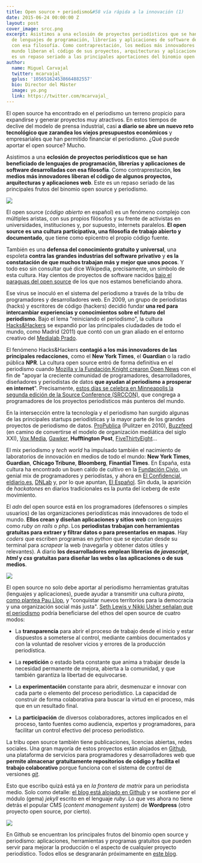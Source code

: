```yaml
---
title: Open source + periodismo&#58 vía rápida a la innovación (1)
date: 2015-06-24 00:00:00 Z
layout: post
cover_image: srcc.png
excerpt: Asistimos a una eclosión de proyectos periodísticos que se han beneficiado
  de lenguajes de programación, librerías y aplicaciones de software desarrolladas
  con esa filosofía. Como contraprestación, los medios más innovadores de todo el
  mundo liberan el código de sus proyectos, arquitecturas y aplicaciones web. Este
  es un repaso seriado a las principales aportaciones del binomio open source y periodismo.
author:
  name: Miguel Carvajal
  twitter: mcarvajal_
  gplus: '105651624538664882557'
  bio: Director del Máster
  image: yo.png
  link: https://twitter.com/mcarvajal_
---
```


El open source ha encontrado en el periodismo un terreno propicio para expandirse y generar proyectos muy atractivos. En estos tiempos de declive del modelo de prensa industrial, casi **a diario se abre un nuevo reto tecnológico que zarandea los viejos presupuestos económicos** y empresariales que han permitido financiar el periodismo. ¿Qué puede aportar el open source? Mucho. 

Asistimos a una **eclosión de proyectos periodísticos que se han beneficiado de lenguajes de programación, librerías y aplicaciones de software desarrolladas con esa filosofía**. Como contraprestación, **los medios más innovadores liberan el código de algunos proyectos, arquitecturas y aplicaciones web**. Este es un repaso seriado de las principales frutos del binomio open source y periodismo.

![](https://dl.dropboxusercontent.com/u/3578704/shots/shot_2015-06-25_00-12-11.png)

El open source (_código abierto_ en español) es un fenómeno complejo con múltiples aristas, con sus propios filósofos y su frente de activistas en universidades, instituciones y, por supuesto, internets paralelos. **El open source es una cultura participativa, una filosofía de trabajo abierto y documentado**, que tiene como epicentro el propio código fuente. 

También es una **defensa del conocimiento gratuito y universal**, una espoleta **contra las grandes industrias del software privativo** y **es la constatación de que muchos trabajan más y mejor que unos pocos**. Y todo eso sin consultar qué dice Wikipedia, precisamente, un símbolo de esta cultura. Hay cientos de proyectos de software nacidos [bajo el paraguas del open source](https://es.wikipedia.org/wiki/C%C3%B3digo_abierto) de los que nos estamos beneficiando ahora. 

Ese virus se inoculó en el sistema del periodismo a través de la tribu de programadores y desarrolladores web. En 2009, un grupo de periodistas (hacks) y escritores de código (hackers) decidió fundar **una red para intercambiar experiencias y conocimientos sobre el futuro del periodismo**. Bajo el lema "reiniciando el periodismo", la cultura [Hacks&Hackers](http://hackshackers.com/) se expandió por las principales ciudadades de todo el mundo, como Madrid (2011) que contó con un gran aliado en el entorno creativo del [Medialab Prado](http://medialab-prado.es/). 

El fenómeno Hacks&Hackers **contagió a los más innovadores de las principales redacciones**, como el **New York Times**, el **Guardian** o la radio pública **NPR**. La cultura open source entró de forma definitiva en el periodismo cuando [Mozilla y la Fundación Knight crearon Open News](http://opennews.org/) con el fin de "apoyar la creciente comunidad de programadores, desarrolladores, diseñadores y periodistas de datos **que ayudan al periodismo a prosperar en internet**". Precisamente, [estos días se celebra en Minneapolis la segunda edición de la Source Conference (SRCCON)](http://srccon.org/), que congrega a programadores de los proyectos periodísticos más punteros del mundo.

En la intersección entre la tecnología y el periodismo han surgido algunas de las principales startups periodísticas y la mayor parte de los grandes proyectos de periodismo de datos. [ProPublica](https://www.propublica.org/) (Pulitzer en 2010), [Buzzfeed](https://www.buzzfeed.com) (en camino de convertirse el modelo de organización mediática del siglo XXI), [Vox Media](https://voxmedia.com), [Gawker](http://gawker.com/), **Hufftington Post**, [FiveThirtyEight](http://fivethirtyeight.com/)... 

El mix periodismo y _tech world_ ha impulsado también el nacimiento de laboratorios de innovación en medios de todo el mundo: **New York Times**, **Guardian**, **Chicago Tribune**, **Bloomberg**, **Finantial Times**. En España, esta cultura ha encontrado un buen caldo de cultivo en la [Fundación Civio](http://www.civio.es/), un genial mix de programadores y periodistas, y ahora en [El Confidencial](http://www.elconfidencial.com/), [eldiario.es](http://www.eldiario.es/), [DNLab](http://laboratorio.diariodenavarra.es/hsf/) y, por lo que apuntan, [El Español](http://espanaencifras.elespanol.com/). Sin duda, la aparición de _hackatones_ en diarios tradicionales es la punta del iceberg de este movimiento. 

El _adn_ del open source está en los programadores (defensores o simples usuarios) de las organizaciones periodísticas más innovadores de todo el mundo. **Ellos crean y diseñan aplicaciones y sitios web** con lenguajes como _ruby on rails_ o _php_. Los **periodistas trabajan con herramientas gratuitas para extraer y filtrar datos o para presentarlos en mapas**. Hay _coders_ que escriben programas en _python_ que se ejecutan desde su terminal para _scrapear_ la web (navegarla y obtener datos útiles y relevantes). A diario **los desarrolladores emplean librerías de _javascript_, _html_ y _css_ gratuitas para diseñar las webs o las aplicaciones o de sus medios**.  

![](https://dl.dropboxusercontent.com/u/3578704/shots/shot_2015-06-24_23-51-40.png)

El open source no solo debe aportar al periodismo herramientas gratuitas (lenguajes y aplicaciones), puede ayudar a transmitir una cultura _pirata_, [como plantea Pau Llop](http://www.eldiario.es/colaboratorio/Periodismo-pirata_6_109249075.html), y "conquistar nuevos territorios para la democracia y una organización social más justa". [Seth Lewis y Nikki Usher señalan que el periodismo](http://mcs.sagepub.com/content/35/5/602.abstract) podría beneficiarse del ethos del open source de cuatro modos:

* La **transparencia** para abrir el proceso de trabajo desde el inicio y estar dispuestos a someterse al control, mediante cambios documentados y con la voluntad de resolver vicios y errores de la producción periodística. 

* La **repetición** o estado beta constante que anima a trabajar desde la necesidad permanente de mejora, abierta a la comunidad, y que también garantiza la libertad de equivocarse.

* La **experimentación** constante para abrir, desmenuzar e innovar con cada parte o elemento del proceso periodístico. La capacidad de construir de forma colaborativa para buscar la virtud en el proceso, más que en un resultado final. 

* La **participación** de diversos colaboradores, actores implicados en el proceso, tanto fuentes como audiencia, expertos y programadores, para facilitar un control efectivo del proceso periodístico.  

La tribu open source también tiene publicaciones, licencias abiertas, redes sociales. Una gran mayoría de estos proyectos están alojados en [Github](https://github.com/), una plataforma de servicios para programadores y desarrolladores web que **permite almacenar gratuitamente repositorios de código y facilita el trabajo colaborativo** porque funciona con el sistema de control de versiones [_git_](https://git-scm.com/). 

Esto que escribo quizá está ya en _la frontera de matrix_ para un periodista medio. Solo como detalle: [el blog está alojado en Github](https://github.com/mipumh/blog) y se sostiene por el módulo (gema) _jekyll_ escrito en el lenguaje _ruby_. Lo que ves ahora no tiene detrás el popular CMS (_content management system_) de **Wordpress** (otro proyecto open source, por cierto). 

![](https://dl.dropboxusercontent.com/u/3578704/shots/shot_2015-06-25_00-35-56.png)

En Github se encuentran los principales frutos del binomio open source y periodismo: aplicaciones, herramientas y programas gratuitos que pueden servir para mejorar la producción o el aspecto de cualquier proyecto periodístico. Todos ellos se desgranarán próximamente en [este blog](http://mip.umh.es/blog/ "Web inicial de este proyecto").






